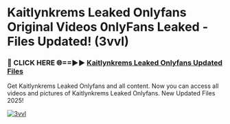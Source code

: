 # Kaitlynkrems Leaked Onlyfans Original Videos 0nlyFans Leaked - Files Updated! (3vvl)

<h3>🔴 CLICK HERE 🌐==►► <a href="https://tinyurl.com/3hn5wdd3" rel="nofollow">Kaitlynkrems Leaked Onlyfans Updated Files</a></h3>

Get Kaitlynkrems Leaked Onlyfans and all content. Now you can access all videos and pictures of Kaitlynkrems Leaked Onlyfans. New Updated Files 2025!

[![3vvl](https://i.imgur.com/4HnBqBT.gif)](https://tinyurl.com/3hn5wdd3)
